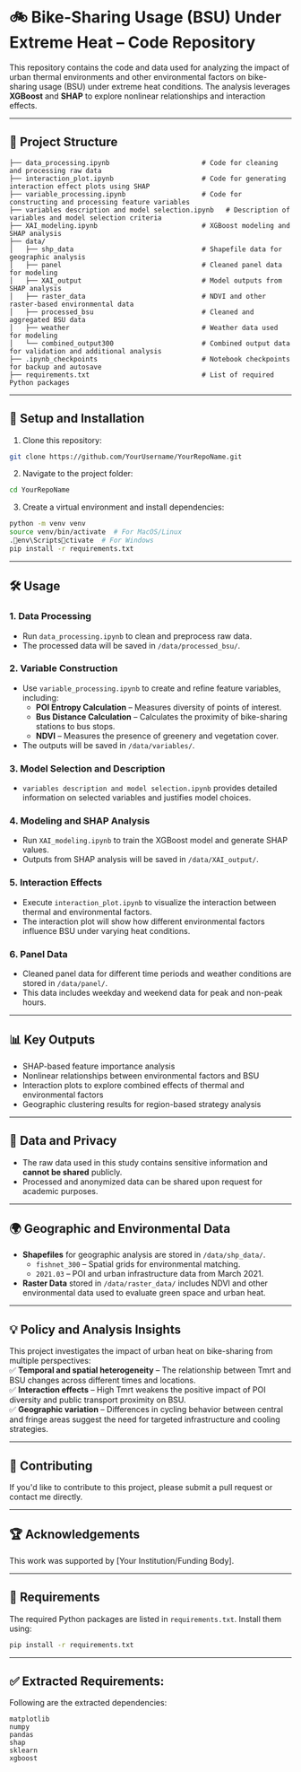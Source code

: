 
# 🚲 Bike-Sharing Usage (BSU) Under Extreme Heat – Code Repository

This repository contains the code and data used for analyzing the impact of urban thermal environments and other environmental factors on bike-sharing usage (BSU) under extreme heat conditions. The analysis leverages **XGBoost** and **SHAP** to explore nonlinear relationships and interaction effects.

---

## 📁 **Project Structure**
```plaintext
├── data_processing.ipynb                       # Code for cleaning and processing raw data
├── interaction_plot.ipynb                      # Code for generating interaction effect plots using SHAP
├── variable_processing.ipynb                   # Code for constructing and processing feature variables
├── variables description and model selection.ipynb   # Description of variables and model selection criteria
├── XAI_modeling.ipynb                          # XGBoost modeling and SHAP analysis
├── data/                                       
│   ├── shp_data                                # Shapefile data for geographic analysis
│   ├── panel                                   # Cleaned panel data for modeling
│   ├── XAI_output                              # Model outputs from SHAP analysis
│   ├── raster_data                             # NDVI and other raster-based environmental data
│   ├── processed_bsu                           # Cleaned and aggregated BSU data
│   ├── weather                                 # Weather data used for modeling
│   └── combined_output300                      # Combined output data for validation and additional analysis
├── .ipynb_checkpoints                          # Notebook checkpoints for backup and autosave
├── requirements.txt                            # List of required Python packages
```

---

## 🚀 **Setup and Installation**
1. Clone this repository:
```bash
git clone https://github.com/YourUsername/YourRepoName.git
```
2. Navigate to the project folder:
```bash
cd YourRepoName
```
3. Create a virtual environment and install dependencies:
```bash
python -m venv venv  
source venv/bin/activate  # For MacOS/Linux  
.env\Scriptsctivate  # For Windows  
pip install -r requirements.txt  
```

---

## 🛠️ **Usage**
### 1. **Data Processing**
- Run `data_processing.ipynb` to clean and preprocess raw data.
- The processed data will be saved in `/data/processed_bsu/`.

### 2. **Variable Construction**
- Use `variable_processing.ipynb` to create and refine feature variables, including:
  - **POI Entropy Calculation** – Measures diversity of points of interest.
  - **Bus Distance Calculation** – Calculates the proximity of bike-sharing stations to bus stops.
  - **NDVI** – Measures the presence of greenery and vegetation cover.
- The outputs will be saved in `/data/variables/`.

### 3. **Model Selection and Description**
- `variables description and model selection.ipynb` provides detailed information on selected variables and justifies model choices.

### 4. **Modeling and SHAP Analysis**
- Run `XAI_modeling.ipynb` to train the XGBoost model and generate SHAP values.
- Outputs from SHAP analysis will be saved in `/data/XAI_output/`.

### 5. **Interaction Effects**
- Execute `interaction_plot.ipynb` to visualize the interaction between thermal and environmental factors.
- The interaction plot will show how different environmental factors influence BSU under varying heat conditions.

### 6. **Panel Data**
- Cleaned panel data for different time periods and weather conditions are stored in `/data/panel/`.
- This data includes weekday and weekend data for peak and non-peak hours.

---

## 📊 **Key Outputs**
- SHAP-based feature importance analysis  
- Nonlinear relationships between environmental factors and BSU  
- Interaction plots to explore combined effects of thermal and environmental factors  
- Geographic clustering results for region-based strategy analysis  

---

## 📜 **Data and Privacy**
- The raw data used in this study contains sensitive information and **cannot be shared** publicly.  
- Processed and anonymized data can be shared upon request for academic purposes.  

---

## 🌍 **Geographic and Environmental Data**
- **Shapefiles** for geographic analysis are stored in `/data/shp_data/`.
   - `fishnet_300` – Spatial grids for environmental matching.
   - `2021.03` – POI and urban infrastructure data from March 2021.
- **Raster Data** stored in `/data/raster_data/` includes NDVI and other environmental data used to evaluate green space and urban heat.

---

## 💡 **Policy and Analysis Insights**
This project investigates the impact of urban heat on bike-sharing from multiple perspectives:  
✅ **Temporal and spatial heterogeneity** – The relationship between Tmrt and BSU changes across different times and locations.  
✅ **Interaction effects** – High Tmrt weakens the positive impact of POI diversity and public transport proximity on BSU.  
✅ **Geographic variation** – Differences in cycling behavior between central and fringe areas suggest the need for targeted infrastructure and cooling strategies.  

---

## 🤝 **Contributing**
If you'd like to contribute to this project, please submit a pull request or contact me directly.

---

## 🏆 **Acknowledgements**
This work was supported by [Your Institution/Funding Body].

---

## 🔧 **Requirements**
The required Python packages are listed in `requirements.txt`. Install them using:
```bash
pip install -r requirements.txt
```

---

## ✅ **Extracted Requirements:**
Following are the extracted dependencies:
```plaintext
matplotlib
numpy
pandas
shap
sklearn
xgboost
```
